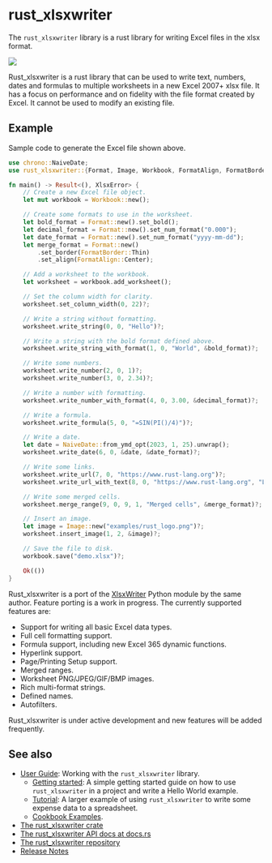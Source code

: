 # rust_xlsxwriter

The `rust_xlsxwriter` library is a rust library for writing Excel files in
the xlsx format.

<img src="https://rustxlsxwriter.github.io/images/demo.png">

Rust_xlsxwriter is a rust library that can be used to write text, numbers,
dates and formulas to multiple worksheets in a new Excel 2007+ xlsx file. It
has a focus on performance and on fidelity with the file format created by
Excel. It cannot be used to modify an existing file.

## Example

Sample code to generate the Excel file shown above.

```rust
use chrono::NaiveDate;
use rust_xlsxwriter::{Format, Image, Workbook, FormatAlign, FormatBorder, XlsxError};

fn main() -> Result<(), XlsxError> {
    // Create a new Excel file object.
    let mut workbook = Workbook::new();

    // Create some formats to use in the worksheet.
    let bold_format = Format::new().set_bold();
    let decimal_format = Format::new().set_num_format("0.000");
    let date_format = Format::new().set_num_format("yyyy-mm-dd");
    let merge_format = Format::new()
        .set_border(FormatBorder::Thin)
        .set_align(FormatAlign::Center);

    // Add a worksheet to the workbook.
    let worksheet = workbook.add_worksheet();

    // Set the column width for clarity.
    worksheet.set_column_width(0, 22)?;

    // Write a string without formatting.
    worksheet.write_string(0, 0, "Hello")?;

    // Write a string with the bold format defined above.
    worksheet.write_string_with_format(1, 0, "World", &bold_format)?;

    // Write some numbers.
    worksheet.write_number(2, 0, 1)?;
    worksheet.write_number(3, 0, 2.34)?;

    // Write a number with formatting.
    worksheet.write_number_with_format(4, 0, 3.00, &decimal_format)?;

    // Write a formula.
    worksheet.write_formula(5, 0, "=SIN(PI()/4)")?;

    // Write a date.
    let date = NaiveDate::from_ymd_opt(2023, 1, 25).unwrap();
    worksheet.write_date(6, 0, &date, &date_format)?;

    // Write some links.
    worksheet.write_url(7, 0, "https://www.rust-lang.org")?;
    worksheet.write_url_with_text(8, 0, "https://www.rust-lang.org", "Learn Rust")?;

    // Write some merged cells.
    worksheet.merge_range(9, 0, 9, 1, "Merged cells", &merge_format)?;

    // Insert an image.
    let image = Image::new("examples/rust_logo.png")?;
    worksheet.insert_image(1, 2, &image)?;

    // Save the file to disk.
    workbook.save("demo.xlsx")?;

    Ok(())
}
```

Rust_xlsxwriter is a port of the [XlsxWriter] Python module by the same
author. Feature porting is a work in progress. The currently supported
features are:

- Support for writing all basic Excel data types.
- Full cell formatting support.
- Formula support, including new Excel 365 dynamic functions.
- Hyperlink support.
- Page/Printing Setup support.
- Merged ranges.
- Worksheet PNG/JPEG/GIF/BMP images.
- Rich multi-format strings.
- Defined names.
- Autofilters.

Rust_xlsxwriter is under active development and new features will be added
frequently.

[XlsxWriter]: https://xlsxwriter.readthedocs.io/index.html
[rust_xlsxwriter GitHub]: https://github.com/jmcnamara/rust_xlsxwriter

## See also

- [User Guide]: Working with the `rust_xlsxwriter` library.
    - [Getting started]: A simple getting started guide on how to use
      `rust_xlsxwriter` in a project and write a Hello World example.
    - [Tutorial]: A larger example of using `rust_xlsxwriter` to write some
       expense data to a spreadsheet.
    - [Cookbook Examples].
- [The rust_xlsxwriter crate]
- [The rust_xlsxwriter API docs at docs.rs]
- [The rust_xlsxwriter repository]
- [Release Notes]

[User Guide]: https://rustxlsxwriter.github.io/index.html
[Getting started]: https://rustxlsxwriter.github.io/getting_started.html
[Tutorial]: https://rustxlsxwriter.github.io/tutorial/intro.html
[Cookbook Examples]: https://rustxlsxwriter.github.io/examples/intro.html
[The rust_xlsxwriter crate]: https://crates.io/crates/rust_xlsxwriter
[The rust_xlsxwriter API docs at docs.rs]: https://docs.rs/rust_xlsxwriter/latest/rust_xlsxwriter/
[The rust_xlsxwriter repository]: https://github.com/jmcnamara/rust_xlsxwriter
[Release Notes]: https://rustxlsxwriter.github.io/changelog.html
